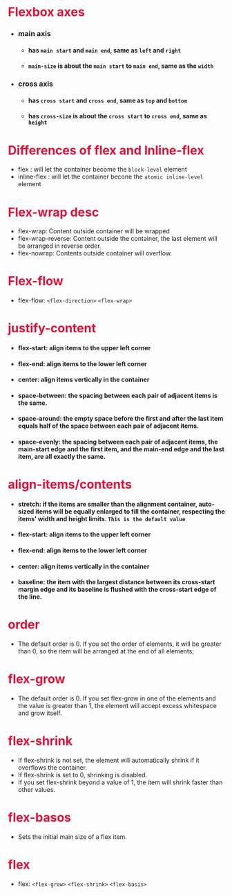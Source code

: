 # <font color="#DC143C">Flexbox axes</font>

- ### main axis
    - #### has `main start` and `main end`, same as `left` and `right`
    - #### `main-size` is about the `main start` to `main end`, same as the `width`
- ### cross axis
    - #### has `cross start` and `cross end`, same as `top` and `bottom`
    - #### has `cross-size` is about the `cross start` to `cross end`, same as `height`


# <font color="#DC143C">Differences of flex and lnline-flex</font>

- flex : will let the container become the `block-level` element
- inline-flex : will let the container becone the `atomic inline-level` element

# <font color="#DC143C">Flex-wrap desc</font>

- flex-wrap: Content outside container will be wrapped
- flex-wrap-reverse: Content outside the container, the last element will be arranged in reverse order.
- flex-nowrap: Contents outside container will overflow.

# <font color="#DC143C">Flex-flow</font>

- flex-flow: `<flex-direction>` `<flex-wrap>`

# <font color="#DC143C">justify-content</font>

- #### flex-start: align items to the upper left corner
- #### flex-end: align items to the lower left corner
- #### center: align items vertically in the container
- #### space-between: the spacing between each pair of adjacent items is the same.
- #### space-around: the empty space before the first and after the last item equals half of the space between each pair of adjacent items.
- #### space-evenly: the spacing between each pair of adjacent items, the main-start edge and the first item, and the main-end edge and the last item, are all exactly the same.

# <font color="#DC143C">align-items/contents</font>

- #### stretch: if the items are smaller than the alignment container, auto-sized items will be equally enlarged to fill the container, respecting the items' width and height limits. `This is the default value`
- #### flex-start: align items to the upper left corner
- #### flex-end: align items to the lower left corner
- #### center: align items vertically in the container
- #### baseline: the item with the largest distance between its cross-start margin edge and its baseline is flushed with the cross-start edge of the line.

# <font color="#DC143C">order</font>

- The default order is 0. If you set the order of elements, it will be greater than 0, so the item will be arranged at the end of all elements;

# <font color="#DC143C">flex-grow</font>

- The default order is 0. If you set flex-grow in one of the elements and the value is greater than 1, the element will accept excess whitespace and grow itself.

# <font color="#DC143C">flex-shrink</font>

- If flex-shrink is not set, the element will automatically shrink if it overflows the container.
- If flex-shrink is set to 0, shrinking is disabled.
- If you set flex-shrink beyond a value of 1, the item will shrink faster than other values.

# <font color="#DC143C">flex-basos</font>

- Sets the initial main size of a flex item.

# <font color="#DC143C">flex</font>

- flex: `<flex-grow>` `<flex-shrink>` `<flex-basis>`
